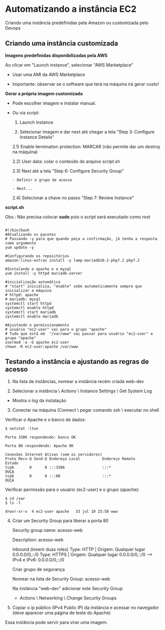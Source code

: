 # Automatizando a instância EC2

Criando uma instância predefinidas pela Amazon ou customizada pelo Devops

## Criando uma instância customizada

**Imagens predefinidas disponibilizadas pela AWS**

Ao clicar em "Launch instance", selecionar "AWS Marketplace"

  - Usar uma AMI da AWS Marketplace
  
  - Importante: observar se o software que terá na máquina irá gerar custo!
  
**Gerar a própria imagem customizada**

- Pode escolher imagem e instalar manual. 

- Ou via script:
  
  1) Launch instance
  
  2) Selecionar imagem e dar next até chegar a tela "Step 3: Configure Instance Details"
  
	2.1) Enable termination protection: MARCAR (não permite dar um destroy na máquina)
	
	2.2) User data: colar o conteúdo do arquivo script.sh	
	
	2.3) Next até a tela "Step 6: Configure Security Group"
	
	  - Definir o grupo de acesso
	  
	  - Next...
	  
	2.4) Selecionar a chave no passo "Step 7: Review Instance"	
	
	
**script.sh**

Obs.: Não precisa colocar **sudo** pois o script será executado como root

```shell

#!/bin/bash
#Atualizando os pacotes 
# Passando -y para que quando peça a confirmação, já tenha a resposta como argumento
yum update -y

#Configurando os repositórios
amazon-linux-extras install -y lamp-mariadb10.2-php7.2 php7.2

#Instalando o apache e o mysql
yum install -y httpd mariadb-server

#inicialização automática
# "start" inicializa, "enable" sobe automaticamente sempre que inicializar a máquina
# httpd: apache
# mariadb: mysql
systemctl start httpd
systemctl enable httpd 
systemctl start mariadb
systemctl enable mariadb

#Ajustando o permissionamento
# usuário "ec2-user" vai para o grupo "apache"
# Tudo que está em  "/var/www" vai passar para usuário "ec2-user" e grupo "apache"
usermod -a -G apache ec2-user
chown -R ec2-user:apache /var/www	
```  

## Testando a instância e ajustando as regras de acesso

1) Na lista de instâncias, nomear a instância recém criada
	web-dev

2) Selecionar a instância \ Actions \ Instance Settings \ Get System Log
  - Mostra o log da instalação
  
3) Conectar na máquina (Connect \ pegar comando ssh \ executar no shell

Verificar o Apache e o banco de dados:

	$ netstat -ltun

	Porta 3306 respondendo: banco OK
	
	Porta 80 respondendo: Apache OK
	
	Conexões Internet Ativas (sem os servidores)
	Proto Recv-Q Send-Q Endereço Local          Endereço Remoto         Estado     
	tcp6       0      0 :::3306                 :::*                    OUÇA      
	tcp6       0      0 :::80                   :::*                    OUÇA      
	

Verificar permissão para o usuário (ec2-user) e o grupo (apache):

	$ cd /var
	$ ls -l
	
	drwxr-xr-x  4 ec2-user apache   33 jul 10 23:58 www	

4) Criar um Security Group para liberar a porta 80

	Security group name: acesso-web
	
	Description: acesso-web
	
	Inbound (inserir duas roles)
		Type: HTTP  | Origem: Qualquer lugar 0.0.0.0/0,::/0
		Type: HTTPS | Origem: Qualquer lugar 0.0.0.0/0,::/0
		--> IPv4 e IPv6: 0.0.0.0/0,::/0
	
	Criar grupo de segurança		
	
	Nomear na lista de Security Group: acesso-web
	
	Na instância "web-dev" adicionar este Security Group
	  - Actions \ Networking \ Change Security Groups

5) Copiar o ip público (IPv4 Public IP) da instância e acessar no navegador (deve aparecer uma página de teste do Apache)

Essa instância pode servir para virar uma imagem.